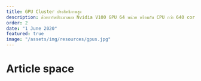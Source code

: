 ```yaml
---
title: GPU Cluster ประสิทธิภาพสูง
description: ด้วยการ์ดประมวลผล Nvidia V100 GPU 64 หน่วย พร้อมกับ CPU กว่า 640 cores และหน่วยความจำกว่า 4 TB
order: 2
date: "1 June 2020"
featured: true
image: "/assets/img/resources/gpus.jpg"
---
```


# Article space
